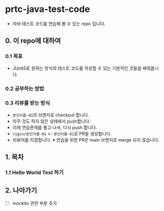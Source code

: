# prtc-java-test-code
- 자바 테스트 코드를 연습해 볼 수 있는 repo 입니다.

## 0. 이 repo에 대하여
### 0.1 목표
- JUnit5로 원하는 방식의 테스트 코드를 작성할 수 있는 기본적인 것들을 배워봅니다.

### 0.2 공부하는 방법

### 0.3 리뷰를 받는 방식
- `본인이름-01`의 브랜치로 checkout 합니다.
- 아무 것도 하지 않은 상태에서 push합니다.
- 이제 연습문제를 풀고 나서, 다시 push 합니다.
- `rigin/본인이름-01` <- `본인이름-01`로 PR을 생성합니다.
- 리뷰어를 지정합니다.
※ 연습을 위한 PR은 main 브랜치로 merge 되지 않습니다.


## 1. 목차
### 1.1 Hello World Test 하기


## 2. 나아가기
- [ ] mockito 관련 부분 추가
